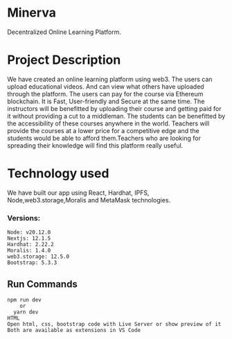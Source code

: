 # Minerva
Decentralized Online Learning Platform.
# Project Description
We have created an online learning platform using web3. The users can upload educational videos. And can view what others have uploaded through the platform. The users can pay for the course via Ethereum blockchain.
It is Fast, User-friendly and Secure at the same time. The instructors will be benefitted by uploading their course and getting paid for it without providing a cut to a middleman. The students can be benefitted by the accessibility of these courses anywhere in the world.
Teachers will provide the courses at a lower price for a competitive edge and the students would be able to afford them.Teachers who are looking for spreading their knowledge will find this platform really useful.
# Technology used
We have built our app using React, Hardhat, IPFS, Node,web3.storage,Moralis and MetaMask technologies.
### Versions:

```
Node: v20.12.0
Nextjs: 12.1.5
Hardhat: 2.22.2
Moralis: 1.4.0
web3.storage: 12.5.0
Bootstrap: 5.3.3
```

## Run Commands
```
npm run dev
    or
  yarn dev
HTML
Open html, css, bootstrap code with Live Server or show preview of it
Both are available as extensions in VS Code
```


   

